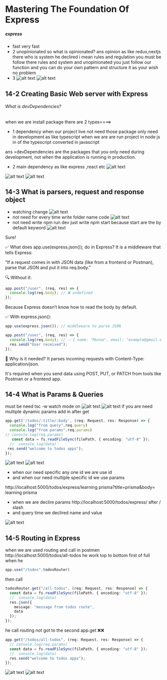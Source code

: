 # Mastering The Foundation Of Express
##### express
- fast very fast
- 2 unopinionated  so what is opinionated?
ans opinion as like redux,nextjs there who is system he declired i mean rules and regulation you must be follow there rules and system
and unopinionated you just follow our function and you can do your own pattern and structure it as your wish no problem
- 3
![alt text](image.png)
![alt text](image-1.png)

## 14-2 Creating Basic Web server with Express
###### What is devDependencies?
when we are install package there are 2 types====>
- 1 dependency when our project live not need those package only need in development as like typescript
 when we are are run project in node js in of the typescript converted in javascript

 ans =devDependencies are the packages that you only need during development, not when the application is running in production.
- 2 main dependency as like express ,react etc
![alt text](image-2.png)

![alt text](image-3.png)
![alt text](image-4.png)

## 14-3 What is parsers, request and response object
- watching change
![alt text](image-5.png)
- not need for every time write folder name code
![alt text](image-6.png)
- not need write npm run dev just write npm start 
because start are the by default keyword
![alt text](image-7.png)

Sure!

✅ What does app.use(express.json()); do in Express?
It is a middleware that tells Express:

“If a request comes in with JSON data (like from a frontend or Postman), parse that JSON and put it into req.body.”

🔍 Without it:
```ts
app.post("/user", (req, res) => {
  console.log(req.body); // ❌ undefined
});
```
Because Express doesn’t know how to read the body by default.

✅ With express.json():
```ts
app.use(express.json()); // middleware to parse JSON
```
```ts
app.post("/user", (req, res) => {
  console.log(req.body); // ✅ { name: "Munna", email: "example@gmail.com" }
  res.send("User received");
});
```
📌 Why is it needed?
It parses incoming requests with Content-Type: application/json.

It's required when you send data using POST, PUT, or PATCH from tools like Postman or a frontend app.

## 14-4 What is Params & Queries
 must be need tsc -w watch mode on 
![alt text](image-8.png)
![alt text](image-9.png)
if you are need multiple dynamic params add in after get
```ts
app.get('/todos/:title/:body', (req: Request, res: Response) => {
  console.log("from query",req.query)
  console.log("from params",req.params)
// console.log(req.params)
   const data = fs.readFileSync(filePath, { encoding: "utf-8" });
  //  console.log(data)
 res.send("welcome to todos apps");
});
```
![alt text](image-10.png)
![alt text](image-11.png)

- when our need specific any one id we are use id
- and when our need multiple specific id we use params

http://localhost:5000/todos/express/learning prisma?title=prisma&body= learning prisma

- when we are declire params  http://localhost:5000/todos/express/ after / slash
- and query time we declired name and value

![alt text](image-12.png)

## 14-5 Routing in Express
when we are used routing
and call in postmen http://localhost:5000/todos/all-todos he work top to bottom first of full when he 
```ts
app.use("/todos",todosRouter)
``` 
then call 
```ts 
todosRouter.get("/all-todos", (req: Request, res: Response) => {
  const data = fs.readFileSync(filePath, { encoding: "utf-8" });
  //  console.log(data)
  res.json({
    message: "message from todos route",
    data
  });
});
```
he call routing not got to the second app.get ❌❌
```ts 
app.get("/todos/all-todos", (req: Request, res: Response) => {
  // console.log(req.params)
  const data = fs.readFileSync(filePath, { encoding: "utf-8" });
  //  console.log(data)
  res.send("welcome to todos apps");
});
```

![alt text](image-14.png)
![alt text](image-13.png)